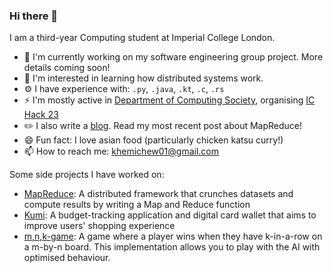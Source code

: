 ### Hi there 👋

I am a third-year Computing student at Imperial College London. 

- 🔭 I'm currently working on my software engineering group project. More details coming soon!
- 🤔 I'm interested in learning how distributed systems work.
- ⚙️ I have experience with: `.py`, `.java`, `.kt`, `.c`, `.rs`
- ⚡ I'm mostly active in [Department of Computing Society](https://docsoc.co.uk/), organising [IC Hack 23](https://ichack.org/)
- ✏️ I also write a [blog](https://www.doc.ic.ac.uk/~kjc20/). Read my most recent post about MapReduce!
- 😄 Fun fact: I love asian food (particularly chicken katsu curry!)
- 📫 How to reach me: khemichew01@gmail.com

Some side projects I have worked on:
- [MapReduce](https://github.com/khemichew/MapReduce): A distributed framework that crunches datasets and compute results
by writing a Map and Reduce function
- [Kumi](https://github.com/khemichew/Kumi): A budget-tracking application and digital card wallet that aims to 
improve users' shopping experience
- [m,n,k-game](https://github.com/khemichew/RustCourse/tree/main/tictactoe): A game where a player wins when they have k-in-a-row
on a m-by-n board. This implementation allows you to play with the AI with optimised behaviour. 
